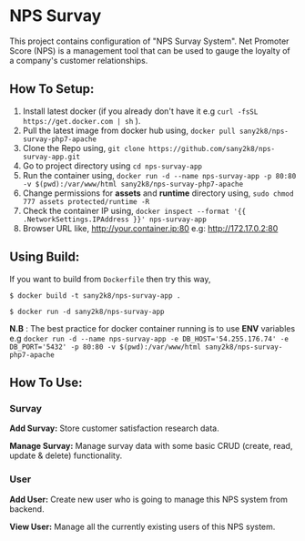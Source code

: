 # NPS Survay

This project contains configuration of "NPS Survay System". Net Promoter Score (NPS) is a management tool that can be used to gauge the loyalty of a company's customer relationships. 

## How To Setup:

1.  Install latest docker (if you already don't have it e.g `curl -fsSL https://get.docker.com | sh` ).
2.  Pull the latest image from docker hub using, `docker pull sany2k8/nps-survay-php7-apache`
3.  Clone the Repo using, `git clone https://github.com/sany2k8/nps-survay-app.git`
4.  Go to project directory using `cd nps-survay-app`
5.  Run the container using, `docker run -d --name nps-survay-app -p 80:80 -v $(pwd):/var/www/html sany2k8/nps-survay-php7-apache`
6.  Change permissions for **assets** and **runtime** directory using, `sudo chmod 777 assets protected/runtime -R` 
7.  Check the container IP using, `docker inspect --format '{{ .NetworkSettings.IPAddress }}' nps-survay-app`
8.  Browser URL like,  http://your.container.ip:80 e.g: http://172.17.0.2:80

## Using Build:

If you want to build from `Dockerfile` then try this way, 

`$ docker build -t sany2k8/nps-survay-app .`

`$ docker run -d sany2k8/nps-survay-app`



**N.B** :  The best practice for docker container running is to use **ENV** variables e.g `docker run -d --name nps-survay-app -e DB_HOST='54.255.176.74' -e DB_PORT='5432' -p 80:80 -v $(pwd):/var/www/html sany2k8/nps-survay-php7-apache`


## How To Use:

### Survay

**Add Survay:** Store customer satisfaction research data.

**Manage Survay:** Manage survay data with some basic CRUD (create, read, update & delete) functionality.

### User

**Add User:** Create new user who is going to manage this NPS system from backend.

**View User:** Manage all the currently existing users of this NPS system.
